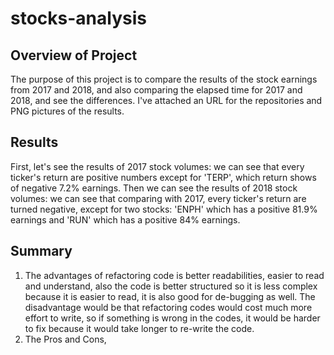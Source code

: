 # stocks-analysis

## Overview of Project
The purpose of this project is to compare the results of the stock earnings from 2017 and 2018, and also comparing the elapsed time for 2017 and 2018, and see the differences. I've attached an URL for the repositories and PNG pictures of the results. 

## Results
First, let's see the results of 2017 stock volumes: we can see that every ticker's return are positive numbers except for 'TERP', which return shows of negative 7.2% earnings. Then we can see the results of 2018 stock volumes: we can see that comparing with 2017, every ticker's return are turned negative, except for two stocks: 'ENPH' which has a positive 81.9% earnings and 'RUN' which has a positive 84% earnings. 

## Summary 
1. The advantages of refactoring code is better readabilities, easier to read and understand, also the code is better structured so it is less complex because it is easier to read, it is also good for de-bugging as well. The disadvantage would be that refactoring codes would cost much more effort to write, so if something is wrong in the codes, it would be harder to fix because it would take longer to re-write the code. 
2. The Pros and Cons,
